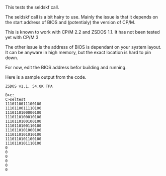 This tests the seldskf call.

The seldskf call is a bit hairy to use.  Mainly the issue is that it depends on the start address of
BIOS and (potentialy) the version of CP/M.

This is known to work with CP/M 2.2 and ZSDOS 1.1.  It has not been tested yet with CP/M 3

The other issue is the address of BIOS is dependant on your system layout.  It can be anyware in
high memory, but the exact location is hard to pin down.  

For now, edit the BIOS address befor building and running.

Here is a sample output from the code.

```
ZSDOS v1.1, 54.0K TPA

B>c:
C>seltest
1110110011100100
1110110011110100
1110110100000100
1110110100010100
1110110100100100
1110110100110100
1110110101000100
1110110101010100
1110110101100100
1110110101110100
0
0
0
0
0
0
```
